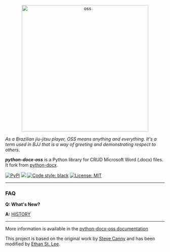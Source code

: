 <p align="center">
<img src="https://raw.githubusercontent.com/lsaint/python-docx-oss/master/docs/_static/img/oss.png" width="400" alt="oss"/>
</p>

_As a Brazilian jiu-jitsu player, OSS means anything and everything. It's a term used in BJJ that is a way of greeting and demonstrating respect to others._

**_python-docx-oss_** is a Python library for CRUD Microsoft Word (.docx) files. It fork from [python-docx](https://github.com/python-openxml/python-docx).

<p>
    <a href="https://pypi.org/project/python-docx-oss/"><img alt="PyPI" src="https://img.shields.io/pypi/v/python-docx-oss"></a>
    <a href="https://pypi.org/project/python-docx-oss"> <img src="https://img.shields.io/pypi/pyversions/python-docx-oss.svg"/></a>
    <a href="https://github.com/psf/black"><img alt="Code style: black" src="https://img.shields.io/badge/code%20style-black-000000.svg"></a>
    <a href="https://github.com/lsaint/python-docx-oss/blob/master/LICENSE"><img alt="License: MIT" src="https://img.shields.io/badge/License-MIT-yellow.svg"></a>
</p>

---

### FAQ

**Q: What's New?**

**A:** [HISTORY](https://github.com/lsaint/python-docx-oss/blob/master/HISTORY.md)

---

More information is available in the [python-docx-oss documentation](https://python-docx-oss.readthedocs.io/en/latest/)

This project is based on the original work by [Steve Canny](https://github.com/scanny) and has been modified by [Ethan St. Lee](https://github.com/lsaint).
